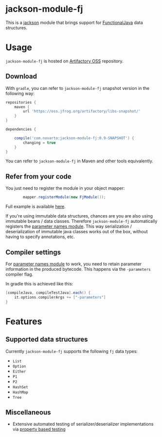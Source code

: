 # jackson-module-fj

This is a [jackson](https://github.com/FasterXML/jackson) module that brings support for
[FunctionalJava](https://github.com/functionaljava/functionaljava) data structures.



# Usage
`jackson-module-fj` is hosted on [Artifactory OSS](https://oss.jfrog.org/artifactory/libs-snapshot/) repository.

## Download
With `gradle`, you can refer to `jackson-module-fj` snapshot version in the following way:

```groovy
repositories {
    maven {
        url 'https://oss.jfrog.org/artifactory/libs-snapshot/'
    }
}

dependencies {

    compile('com.novarto:jackson-module-fj:0.9-SNAPSHOT') {
        changing = true
    }
}
```
You can refer to `jackson-module-fj` in Maven and other tools equivalently.

## Refer from your code

You just need to register the module in your object mapper:
```java
        mapper.registerModule(new FjModule());
```

Full example is available [here](src/test/java/com/novarto/jackson/fj/JsonParser.java).

If you're using immutable data structures, chances are you are also using immutable beans / data classes.
Therefore `jackson-module-fj` automatically registers the [parameter names module](https://github.com/FasterXML/jackson-modules-java8/tree/master/parameter-names).
This way serialization / deserialization of immutable java classes works out of the box, without having to specify annotations, etc.

## Compiler settings

For [parameter names module](https://github.com/FasterXML/jackson-modules-java8/tree/master/parameter-names) to work,
you need to retain parameter information in the produced bytecode. This happens via the `-parameters` compiler flag.

In gradle this is achieved like this:

```groovy
[compileJava, compileTestJava].each() {
    it.options.compilerArgs += ["-parameters"]
}
```

# Features

## Supported data structures

Currently `jackson-module-fj` supports the following `fj` data types:

-  `List`
- `Option`
- `Either`
- `P1`
- `P2`
- `HashSet`
- `HashMap`
- `Tree`

## Miscellaneous

- Extensive automated testing of serializer/deserializer implementations via [property based testing](https://en.wikipedia.org/wiki/QuickCheck)
